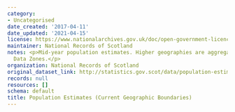 ```yaml
---
category:
- Uncategorised
date_created: '2017-04-11'
date_updated: '2021-04-15'
license: https://www.nationalarchives.gov.uk/doc/open-government-licence/version/3/
maintainer: National Records of Scotland
notes: <p>Mid-year population estimates. Higher geographies are aggregated from 2011
  Data Zones.</p>
organization: National Records of Scotland
original_dataset_link: http://statistics.gov.scot/data/population-estimates-current-geographic-boundaries
records: null
resources: []
schema: default
title: Population Estimates (Current Geographic Boundaries)
---
```


